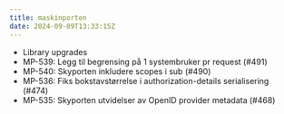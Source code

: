 ```yaml
---
title: maskinporten
date: 2024-09-09T13:33:15Z
---
```

- Library upgrades
- MP-539: Legg til begrensing på 1 systembruker pr request (#491)
- MP-540: Skyporten inkludere scopes i sub (#490)
- MP-536: Fiks bokstavstørrelse i authorization-details serialisering  (#474)
- MP-535: Skyporten utvidelser av OpenID provider metadata (#468)

